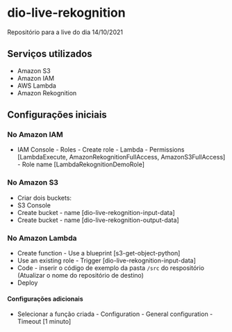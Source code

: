 # dio-live-rekognition
Repositório para a live do dia 14/10/2021

## Serviços utilizados
 - Amazon S3
 - Amazon IAM
 - AWS Lambda
 - Amazon Rekognition

## Configurações iniciais

### No Amazon IAM
 - IAM Console - Roles - Create role - Lambda - Permissions [LambdaExecute, AmazonRekognitionFullAccess, AmazonS3FullAccess] - Role name [LambdaRekognitionDemoRole]

### No Amazon S3
 - Criar dois buckets:
 - S3 Console
  - Create bucket - name [dio-live-rekognition-input-data]
  - Create bucket - name [dio-live-rekognition-output-data]

### No Amazon Lambda
 - Create function - Use a blueprint [s3-get-object-python]
 - Use an existing role - Trigger [dio-live-rekognition-input-data]
 - Code - inserir o código de exemplo da pasta ```/src``` do respositório (Atualizar o nome do repositório de destino)
 - Deploy

#### Configurações adicionais
 - Selecionar a função criada - Configuration - General configuration - Timeout [1 minuto]
